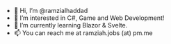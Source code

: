 - 👋 Hi, I’m @ramzialhaddad
- 👀 I’m interested in C#, Game and Web Development!
- 🌱 I’m currently learning Blazor & Svelte.
- 📫 You can reach me at ramziah.jobs (at) pm.me

<!---
ramzialhaddad/ramzialhaddad is a ✨ special ✨ repository because its `README.md` (this file) appears on your GitHub profile.
You can click the Preview link to take a look at your changes.
--->
